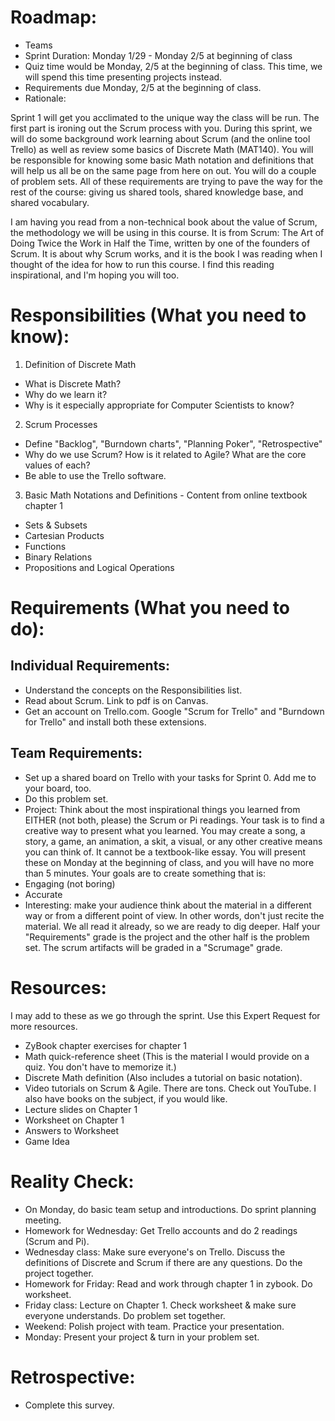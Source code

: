 # Roadmap:
* Teams
* Sprint Duration: Monday 1/29 - Monday 2/5 at beginning of class
* Quiz time would be Monday, 2/5 at the beginning of class.  This time, we will spend this time presenting projects instead.
* Requirements due Monday, 2/5 at the beginning of class.
* Rationale: 

Sprint 1 will get you acclimated to the unique way the class will be run.  The first part is ironing out the Scrum process with you.  During this sprint, we will do some background work learning about Scrum (and the online tool Trello) as well as review some basics of Discrete Math (MAT140).  You will be responsible for knowing some basic Math notation and definitions that will help us all be on the same page from here on out.  You will do a couple of problem sets.  All of these requirements are trying to pave the way for the rest of the course: giving us shared tools, shared knowledge base, and shared vocabulary.

I am having you read from a non-technical book about the value of Scrum, the methodology we will be using in this course.  It is from Scrum: The Art of Doing Twice the Work in Half the Time, written by one of the founders of Scrum. It is about why Scrum works, and it is the book I was reading when I thought of the idea for how to run this course.  I find this reading inspirational, and I'm hoping you will too. 

# Responsibilities (What you need to know):
1. Definition of Discrete Math
  * What is Discrete Math?
  * Why do we learn it?
  * Why is it especially appropriate for Computer Scientists to know?
2. Scrum Processes
  * Define "Backlog", "Burndown charts", "Planning Poker", "Retrospective"
  * Why do we use Scrum?  How is it related to Agile?  What are the core values of each?
  * Be able to use the Trello software.  
3. Basic Math Notations and Definitions - Content from online textbook chapter 1
  * Sets & Subsets
  * Cartesian Products
  * Functions
  * Binary Relations
  * Propositions and Logical Operations
  
# Requirements (What you need to do):

## Individual Requirements:
  * Understand the concepts on the Responsibilities list.
  * Read about Scrum.  Link to pdf is on Canvas.
  * Get an account on Trello.com.  Google "Scrum for Trello" and "Burndown for Trello" and install both these extensions.

## Team Requirements:
  * Set up a shared board on Trello with your tasks for Sprint 0.  Add me to your board, too.
  * Do this problem set.
  * Project:  Think about the most inspirational things you learned from EITHER (not both, please) the Scrum or Pi readings. Your task is to find a creative way to present what you learned.  You may create a song, a story, a game, an animation, a skit, a visual, or any other creative means you can think of.  It cannot be a textbook-like essay.  You will present these on Monday at the beginning of class, and you will have no more than 5 minutes.  Your goals are to create something that is:
  * Engaging (not boring)
  * Accurate 
  * Interesting: make your audience think about the material in a different way or from a different point of view.  In other words, don't just recite the material.  We all read it already, so we are ready to dig deeper.
Half your "Requirements" grade is the project and the other half is the problem set.  The scrum artifacts will be graded in a "Scrumage" grade.

# Resources:  
I may add to these as we go through the sprint.  Use this Expert Request for more resources. 

  * ZyBook chapter exercises for chapter 1
  * Math quick-reference sheet (This is the material I would provide on a quiz.  You don't have to memorize it.)
  * Discrete Math definition (Also includes a tutorial on basic notation).
  * Video tutorials on Scrum & Agile.  There are tons.  Check out YouTube.  I also have books on the subject, if you would like.
  * Lecture slides on Chapter 1 
  * Worksheet on Chapter 1 
  * Answers to Worksheet
  * Game Idea 

# Reality Check:
  * On Monday, do basic team setup and introductions.  Do sprint planning meeting.
  * Homework for Wednesday:  Get Trello accounts and do 2 readings (Scrum and Pi).
  * Wednesday class: Make sure everyone's on Trello.  Discuss the definitions of Discrete and Scrum if there are any questions.  Do the project together.
  * Homework for Friday: Read and work through chapter 1 in zybook.  Do worksheet.
  * Friday class: Lecture on Chapter 1.  Check worksheet & make sure everyone understands. Do problem set together.
  * Weekend: Polish project with team.  Practice your presentation.
  * Monday: Present your project & turn in your problem set.

# Retrospective:
  * Complete this survey.

